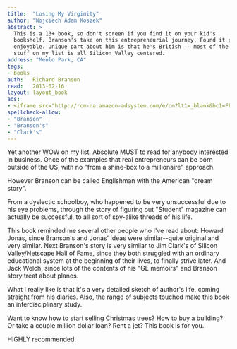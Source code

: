 ```yaml
---
title:	"Losing My Virginity"
author: "Wojciech Adam Koszek"
abstract: >
  This is a 13+ book, so don't screen if you find it on your kid's
  bookshelf. Branson's take on this entrepreneurial journey. Found it pretty
  enjoyable. Unique part about him is that he's British -- most of the other
  stuff on my list is all Silicon Valley centered.
address: "Menlo Park, CA"
tags:
- books
auth:	Richard Branson
read:	2013-02-16
layout: layout_book
ads:
- <iframe src="http://rcm-na.amazon-adsystem.com/e/cm?lt1=_blank&bc1=FFFFFF&IS2=1&npa=1&bg1=FFFFFF&fc1=000000&lc1=FF0000&t=wkoszek-20&o=1&p=8&l=as4&m=amazon&f=ifr&ref=ss_til&asins=0307720748" style="width:120px;height:240px;" scrolling="no" marginwidth="0" marginheight="0" frameborder="0"></iframe>
spellcheck-allow:
- "Branson"
- "Branson's"
- "Clark's"
---
```

Yet another WOW on my list. Absolute MUST to read for anybody interested in
business. Once of the examples that real entrepreneurs can be born outside
of the US, with no "from a shine-box to a millionaire" approach.

However Branson can be called Englishman with the American "dream story".

From a dyslectic schoolboy, who happened to be very unsuccessful due to his
eye problems, through the story of figuring out "Student" magazine can
actually be successful, to all sort of spy-alike threads of his life.

This book reminded me several other people who I've read about: Howard
Jonas, since Branson's and Jonas' ideas were similar--quite original and
very similar. Next Branson's story is very similar to Jim Clark's of Silicon
Valley/Netscape Hall of Fame, since they both struggled with an ordinary
educational system at the beginning of their lives, to finally strive later.
And Jack Welch, since lots of the contents of his "GE memoirs" and Branson
story treat about planes.

What I really like is that it's  a very detailed sketch of author's life,
coming straight from his diaries. Also, the range of subjects touched make
this book an interdisciplinary study.

Want to know how to start selling Christmas trees? How to buy a building? Or
take a couple million dollar loan? Rent a jet? This book is for you.

HIGHLY recommended.

